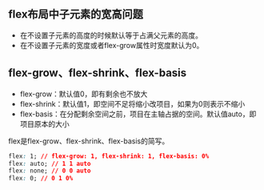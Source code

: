 ## flex布局中子元素的宽高问题

- 在不设置子元素的高度的时候默认等于占满父元素的高度。
- 在不设置子元素的宽度或者flex-grow属性时宽度默认为0。

## flex-grow、flex-shrink、flex-basis

- flex-grow：默认值0，即有剩余也不放大
- flex-shrink：默认值1，即空间不足将缩小改项目，如果为0则表示不缩小
- flex-basis：在分配剩余空间之前，项目在主轴占据的空间。默认值auto，即项目原本的大小

flex是flex-grow、flex-shrink、flex-basis的简写。

```css
flex: 1; // flex-grow: 1, flex-shrink: 1, flex-basis: 0%
flex: auto; // 1 1 auto
flex: none; // 0 0 auto
flex: 0; // 0 1 0%
```